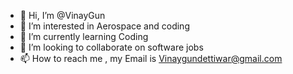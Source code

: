 - 👋 Hi, I’m @VinayGun
- 👀 I’m interested in Aerospace and coding
- 🌱 I’m currently learning Coding
- 💞️ I’m looking to collaborate on software jobs
- 📫 How to reach me , my Email is Vinaygundettiwar@gmail.com

<!---
VinayGun/VinayGun is a ✨ special ✨ repository because its `README.md` (this file) appears on your GitHub profile.
You can click the Preview link to take a look at your changes.
--->
